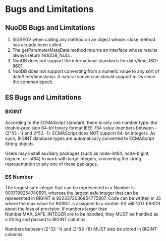 # Bugs and Limitations

## NuoDB Bugs and Limitations

1. SIGSEGV when calling any method on an object whose .close method
   has already been called.
2. The getParameterMetaData method returns an interface whose results
   always return NUODB_NULL.
3. NuoDB does not support the international standards for date/time,
   ISO-8601.
4. NuoDB does not support converting from a numeric value to any sort
   of date/time/timestamp. A natural conversion should support millis
   since the common epoch.

## ES Bugs and Limitations

### BIGINT

According to the ECMAScript standard, there is only one number type: the
double-precision 64-bit binary format IEEE 754 value (numbers between
-(2^53 -1) and 2^53 -1). ECMAScript does NOT support 64-bit integers.
As such, BIGINT database types are automatically converted to ECMAScript
String objects.

Users may install auxiliary packages (such as node-int64, node-bigint,
bignum, or int64) to work with large integers, converting the string
representation to any one of these packages.

### ES Number

The largest safe integer that can be represented in a Number is
9007199254740991, whereas the largest safe integer that can be
represented in BIGINT is 9223372036854775807. Code can be written in JS
where the max value for BIGINT is assigned to a varible. ES will NOT ERROR
about the loss of precision. If numbers larger than Number.MAX_SAFE_INTEGER
are to be handled, they MUST be handled as a String and passed to BIGINT
columns.

Numbers between (2^32 -1) and (2^53 -1)) MUST also be stored in BIGINT
columns.
